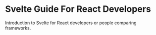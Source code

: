 # Svelte Guide For React Developers

Introduction to Svelte for React developers or people comparing frameworks.
